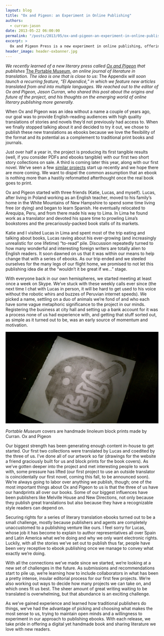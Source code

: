 ```yaml
---
layout: blog
title: "Ox and Pigeon: an Experiment in Online Publishing"
authors:
  - curran-jason
date: 2013-05-22 06:00:00
permalink: "/posts/2013/05/ox-and-pigeon-an-experiment-in-online-publishing"
excerpt: >
  Ox and Pigeon Press is a new experiment in online publishing, offering translated fiction as ebooks. We spoke with the editor, Jason Curran, who shared his thoughts on the future of ebooks as vehicles for literature.
header_image: header-oxbanner.jpg
---
```

*We recently learned of a new literary press called [Ox and Pigeon](http://oxandpigeon.com/about-us/) that publishes* [The Portable Museum](http://oxandpigeon.com/releases/), *an online journal of literature in translation. The idea is one that is close to us:* The Appendix *will soon launch a recurring feature, “El Apendicé,” in which we feature new articles translated from and into multiple languages. We reached out to the editor of Ox and Pigeon, Jason Curran, who shared this post about the origins and future of the project, and his thoughts on the emerging world of online literary publishing more generally.* 

When Ox and Pigeon was an idea without a name a couple of years ago, our goal was to provide English-reading audiences with high quality translations of stories and novels they’d not previously had access to. When we finally stopped talking about it and decided to try it out, we chose to publish these new translations as ebooks because we love the flexibility of the format and its potential as a complement to traditional print books and journals.

Just over half a year in, the project is producing its first tangible results (well, if you consider PDFs and ebooks tangible) with our first two short story collections on sale. A third is coming later this year, along with our first novel. We’ve seen a few [similar projects](http://frischand.co/) start up recently and we hope there are more coming. We want to dispel the common assumption that an ebook is nothing more than a hastily reformatted afterthought once the real book goes to print.

Ox and Pigeon started with three friends (Katie, Lucas, and myself). Lucas, after living in Poland working as an English teacher, moved to his family’s home in the White Mountains of New Hampshire to spend some time living free (or dying) and began to learn Spanish. He eventually relocated to Arequipa, Peru, and from there made his way to Lima. In Lima he found work as a translator and devoted his spare time to prowling Lima’s bookstores and the precariously-packed book stalls of its markets.

Katie and I visited Lucas in Lima and spent most of the trip eating and talking about books, Lucas raving about his ever-growing (and increasingly unrealistic for one lifetime) “to-read” pile. Discussion repeatedly turned to how many wonderful and interesting foreign writers are totally alien to English readers. It soon dawned on us that it was within our means to help change that with a series of ebooks. As our trip ended and we steeled ourselves for the many legs of our flight home, we promised to not let this publishing idea die at the “wouldn’t it be great if we…” stage.

With everyone back in our own hemispheres, we started meeting at least once a week on Skype. We’ve stuck with these weekly calls ever since (the next time I chat with Lucas in person, it will be hard to get used to his voice without the robotic whirs and buzzes of Peruvian internet speeds). We picked a name, settling on a duo of animals we’re fond of and who each have some vague metaphoric significance to the project in our minds. Registering the business at city hall and setting up a bank account for it was a process none of us had experience with, and getting that stuff sorted out, as simple as it turned out to be, was an early source of momentum and motivation.

<div class="inline-image"> 
  <a class="fancybox" href="/images/blog/2013/05/curran1-large.jpg">
    <img src="/images/blog/2013/05/curran1-medium.jpg" width="640" alt="pasadena" />
  </a>
  <p class="caption">
    <em>Portable Museum</em> covers are handmade linoleum block prints made by Curran.
    <span class="credit">
      Ox and Pigeon
    </span> 
  </p>
</div>

Our biggest strength has been generating enough content in-house to get started. Our first two collections were translated by Lucas and coedited by the three of us. I’ve done all of our artwork so far (drawings for the website a friend graciously built for us and block prints for the book covers). As we’ve gotten deeper into the project and met interesting people to work with, some pressure has lifted (our first project to use an outside translator is coincidentally our first novel, coming this fall, to be announced soon). We’re always going to labor over anything we publish, though; one of the most important things about Ox and Pigeon to us is that the three of us have our handprints all over our books. Some of our biggest influences have been publishers like Melville House and New Directions, not only because they publish great translations but also because they have a recognizable style readers can depend on.

Securing rights for a series of literary translation ebooks turned out to be a small challenge, mostly because publishers and agents are completely unaccustomed to a publishing venture like ours. I feel sorry for Lucas, whose job it has become to explain to author representatives all over Spain and Latin America what we’re doing and why we only want electronic rights. Luckily, with all the stories we’ve set out to publish thus far, people have been very receptive to ebook publishing once we manage to convey what exactly we’re doing.

With all the connections we’ve made since we started, we’re looking at a new set of challenges in the future. As submissions and recommendations start to pile up, we’re learning how to include collaborators in what has been a pretty intense, insular editorial process for our first few projects. We’re also working out ways to decide how many projects we can take on, and which ones fit us best. The sheer amount of great writing waiting to be translated is overwhelming, but that abundance is an exciting challenge.

As we’ve gained experience and learned how traditional publishers do things, we’ve had the advantage of picking and choosing what makes the most sense to us, trying to maintain open minds and a willingness to experiment in our approach to publishing ebooks. With each release, we take pride in offering a digital yet handmade book and sharing literature we love with new readers.